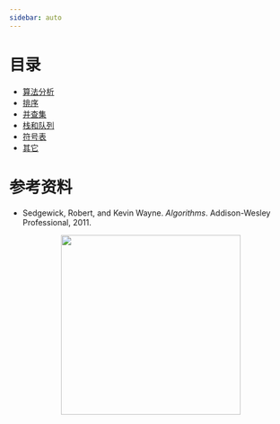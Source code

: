 ```yaml
---
sidebar: auto
---
```


# 目录

- [算法分析](notes/算法%20-%20算法分析.md)
- [排序](notes/算法%20-%20排序.md)
- [并查集](notes/算法%20-%20并查集.md)
- [栈和队列](notes/算法%20-%20栈和队列.md)
- [符号表](notes/算法%20-%20符号表.md)
- [其它](notes/算法%20-%20其它.md)

# 参考资料

- Sedgewick, Robert, and Kevin Wayne. _Algorithms_. Addison-Wesley Professional, 2011.






<div align="center"><img width="320px" src="https://cs-notes-1256109796.cos.ap-guangzhou.myqcloud.com/githubio/公众号二维码-2.png"></img></div>
